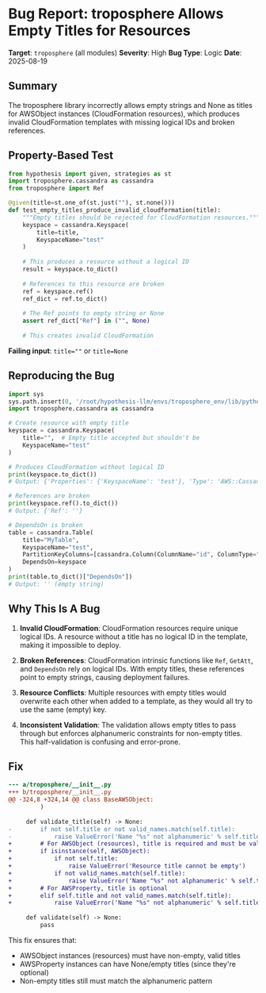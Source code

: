 # Bug Report: troposphere Allows Empty Titles for Resources

**Target**: `troposphere` (all modules)
**Severity**: High
**Bug Type**: Logic
**Date**: 2025-08-19

## Summary

The troposphere library incorrectly allows empty strings and None as titles for AWSObject instances (CloudFormation resources), which produces invalid CloudFormation templates with missing logical IDs and broken references.

## Property-Based Test

```python
from hypothesis import given, strategies as st
import troposphere.cassandra as cassandra
from troposphere import Ref

@given(title=st.one_of(st.just(""), st.none()))
def test_empty_titles_produce_invalid_cloudformation(title):
    """Empty titles should be rejected for CloudFormation resources."""
    keyspace = cassandra.Keyspace(
        title=title,
        KeyspaceName="test"
    )
    
    # This produces a resource without a logical ID
    result = keyspace.to_dict()
    
    # References to this resource are broken
    ref = keyspace.ref()
    ref_dict = ref.to_dict()
    
    # The Ref points to empty string or None
    assert ref_dict["Ref"] in ("", None)
    
    # This creates invalid CloudFormation
```

**Failing input**: `title=""` or `title=None`

## Reproducing the Bug

```python
import sys
sys.path.insert(0, '/root/hypothesis-llm/envs/troposphere_env/lib/python3.13/site-packages')
import troposphere.cassandra as cassandra

# Create resource with empty title
keyspace = cassandra.Keyspace(
    title="",  # Empty title accepted but shouldn't be
    KeyspaceName="test"
)

# Produces CloudFormation without logical ID
print(keyspace.to_dict())
# Output: {'Properties': {'KeyspaceName': 'test'}, 'Type': 'AWS::Cassandra::Keyspace'}

# References are broken
print(keyspace.ref().to_dict())
# Output: {'Ref': ''}

# DependsOn is broken
table = cassandra.Table(
    title="MyTable",
    KeyspaceName="test",
    PartitionKeyColumns=[cassandra.Column(ColumnName="id", ColumnType="uuid")],
    DependsOn=keyspace
)
print(table.to_dict()["DependsOn"])
# Output: '' (empty string)
```

## Why This Is A Bug

1. **Invalid CloudFormation**: CloudFormation resources require unique logical IDs. A resource without a title has no logical ID in the template, making it impossible to deploy.

2. **Broken References**: CloudFormation intrinsic functions like `Ref`, `GetAtt`, and `DependsOn` rely on logical IDs. With empty titles, these references point to empty strings, causing deployment failures.

3. **Resource Conflicts**: Multiple resources with empty titles would overwrite each other when added to a template, as they would all try to use the same (empty) key.

4. **Inconsistent Validation**: The validation allows empty titles to pass through but enforces alphanumeric constraints for non-empty titles. This half-validation is confusing and error-prone.

## Fix

```diff
--- a/troposphere/__init__.py
+++ b/troposphere/__init__.py
@@ -324,8 +324,14 @@ class BaseAWSObject:
         )
 
     def validate_title(self) -> None:
-        if not self.title or not valid_names.match(self.title):
-            raise ValueError('Name "%s" not alphanumeric' % self.title)
+        # For AWSObject (resources), title is required and must be valid
+        if isinstance(self, AWSObject):
+            if not self.title:
+                raise ValueError('Resource title cannot be empty')
+            if not valid_names.match(self.title):
+                raise ValueError('Name "%s" not alphanumeric' % self.title)
+        # For AWSProperty, title is optional
+        elif self.title and not valid_names.match(self.title):
+            raise ValueError('Name "%s" not alphanumeric' % self.title)
 
     def validate(self) -> None:
         pass
```

This fix ensures that:
- AWSObject instances (resources) must have non-empty, valid titles
- AWSProperty instances can have None/empty titles (since they're optional)
- Non-empty titles still must match the alphanumeric pattern